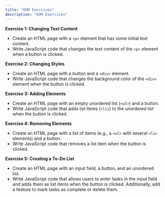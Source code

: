 ```yaml
---
title: "DOM Exercises"
description: "DOM Exercises"
---
```



**Exercise 1: Changing Text Content**
   
   - Create an HTML page with a `<p>` element that has some initial text content.
   - Write JavaScript code that changes the text content of the `<p>` element when a button is clicked.

**Exercise 2: Changing Styles**
   
   - Create an HTML page with a button and a `<div>` element.
   - Write JavaScript code that changes the background color of the `<div>` element when the button is clicked.

**Exercise 3: Adding Elements**
   
   - Create an HTML page with an empty unordered list (`<ul>`) and a button.
   - Write JavaScript code that adds list items (`<li>`) to the unordered list when the button is clicked.

**Exercise 4: Removing Elements**
   
   - Create an HTML page with a list of items (e.g., a `<ul>` with several `<li>` elements) and a button.
   - Write JavaScript code that removes a list item when the button is clicked.

**Exercise 5: Creating a To-Do List**
   
   - Create an HTML page with an input field, a button, and an unordered list.
   - Write JavaScript code that allows users to enter tasks in the input field and adds them as list items when the button is clicked. Additionally, add a feature to mark tasks as complete or delete them.

